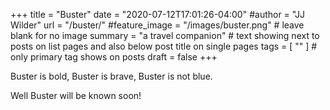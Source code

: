 +++
title = "Buster"
date = "2020-07-12T17:01:26-04:00"
#author = "JJ Wilder"
url = "/buster/"
#feature_image = "/images/buster.png" # leave blank for no image
summary = "a travel companion" # text showing next to posts on list pages and also below post title on single pages
tags = [ "" ] # only primary tag shows on posts
draft = false
+++

Buster is bold, Buster is brave, Buster is not blue.  

Well Buster will be known soon!
